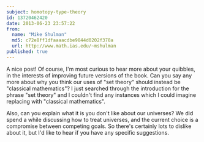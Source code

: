 ```yaml
---
subject: homotopy-type-theory
id: 13720462420
date: 2013-06-23 23:57:22
from:
  name: "Mike Shulman"
  md5: c72e8ff1dfaaaacdbe9844d0202f378a
  url: http://www.math.ias.edu/~mshulman
published: true
---
```

A nice post! Of course, I'm most curious to hear more about your quibbles, in the interests of improving future versions of the book. Can you say any more about why you think our uses of "set theory" should instead be "classical mathematics"? I just searched through the introduction for the phrase "set theory" and I couldn't find any instances which I could imagine replacing with "classical mathematics". 

Also, can you explain what it is you don't like about our universes? We did spend a while discussing how to treat universes, and the current choice is a compromise between competing goals. So there's certainly lots to dislike about it, but I'd like to hear if you have any specific suggestions.
